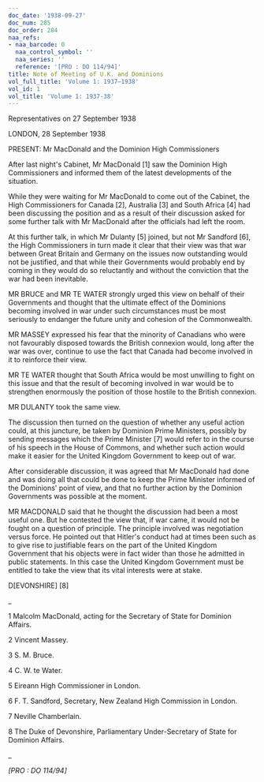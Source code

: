 ```yaml
---
doc_date: '1938-09-27'
doc_num: 285
doc_order: 284
naa_refs:
- naa_barcode: 0
  naa_control_symbol: ''
  naa_series: ''
  reference: '[PRO : DO 114/94]'
title: Note of Meeting of U.K. and Dominions
vol_full_title: 'Volume 1: 1937–1938'
vol_id: 1
vol_title: 'Volume 1: 1937-38'
---
```


Representatives on 27 September 1938

LONDON, 28 September 1938

PRESENT: Mr MacDonald and the Dominion High Commissioners

After last night's Cabinet, Mr MacDonald [1] saw the Dominion High Commissioners and informed them of the latest developments of the situation.

While they were waiting for Mr MacDonald to come out of the Cabinet, the High Commissioners for Canada [2], Australia [3] and South Africa [4] had been discussing the position and as a result of their discussion asked for some further talk with Mr MacDonald after the officials had left the room.

At this further talk, in which Mr Dulanty [5] joined, but not Mr Sandford [6], the High Commissioners in turn made it clear that their view was that war between Great Britain and Germany on the issues now outstanding would not be justified, and that while their Governments would probably end by coming in they would do so reluctantly and without the conviction that the war had been inevitable.

MR BRUCE and MR TE WATER strongly urged this view on behalf of their Governments and thought that the ultimate effect of the Dominions becoming involved in war under such circumstances must be most seriously to endanger the future unity and cohesion of the Commonwealth.

MR MASSEY expressed his fear that the minority of Canadians who were not favourably disposed towards the British connexion would, long after the war was over, continue to use the fact that Canada had become involved in it to reinforce their view.

MR TE WATER thought that South Africa would be most unwilling to fight on this issue and that the result of becoming involved in war would be to strengthen enormously the position of those hostile to the British connexion.

MR DULANTY took the same view.

The discussion then turned on the question of whether any useful action could, at this juncture, be taken by Dominion Prime Ministers, possibly by sending messages which the Prime Minister [7] would refer to in the course of his speech in the House of Commons, and whether such action would make it easier for the United Kingdom Government to keep out of war.

After considerable discussion, it was agreed that Mr MacDonald had done and was doing all that could be done to keep the Prime Minister informed of the Dominions' point of view, and that no further action by the Dominion Governments was possible at the moment.

MR MACDONALD said that he thought the discussion had been a most useful one. But he contested the view that, if war came, it would not be fought on a question of principle. The principle involved was negotiation versus force. He pointed out that Hitler's conduct had at times been such as to give rise to justifiable fears on the part of the United Kingdom Government that his objects were in fact wider than those he admitted in public statements. In this case the United Kingdom Government must be entitled to take the view that its vital interests were at stake.

D[EVONSHIRE] [8]

 _

1 Malcolm MacDonald, acting for the Secretary of State for Dominion Affairs.

2 Vincent Massey.

3 S. M. Bruce.

4 C. W. te Water.

5 Eireann High Commissioner in London.

6 F. T. Sandford, Secretary, New Zealand High Commission in London.

7 Neville Chamberlain.

8 The Duke of Devonshire, Parliamentary Under-Secretary of State for Dominion Affairs.

_

 _[PRO : DO 114/94]_